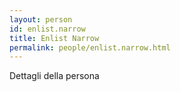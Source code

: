 ```yaml
---
layout: person
id: enlist.narrow
title: Enlist Narrow
permalink: people/enlist.narrow.html
---
```


Dettagli della persona